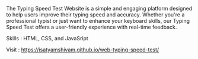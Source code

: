 The Typing Speed Test Website is a simple and engaging platform designed to help users improve their typing speed and accuracy. Whether you're a professional typist or just want to enhance your keyboard skills, our Typing Speed Test offers a user-friendly experience with real-time feedback.

Skills : HTML, CSS, and JavaSript

Visit : https://isatyamshivam.github.io/web-typing-speed-test/
